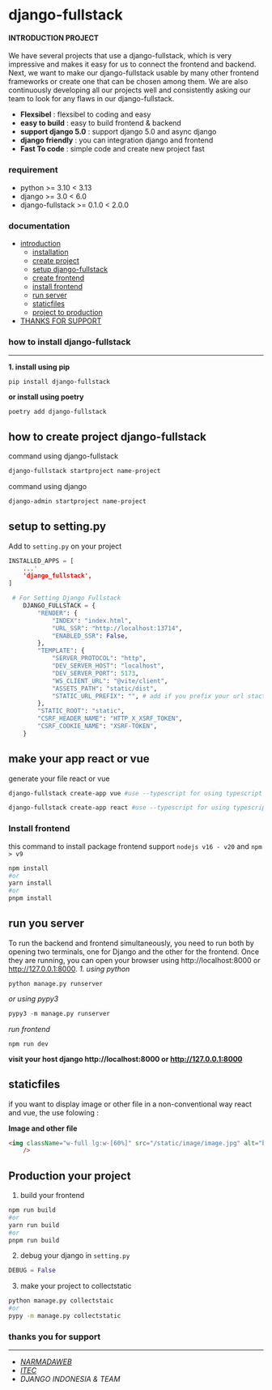 # django-fullstack

#### INTRODUCTION PROJECT
We have several projects that use a django-fullstack, which is very impressive and makes it easy for us to connect the frontend and backend. Next, we want to make our django-fullstack usable by many other frontend frameworks or create one that can be chosen among them. We are also continuously developing all our projects well and consistently asking our team to look for any flaws in our django-fullstack.


- **Flexsibel** : flexsibel to coding and easy 
- **easy to build** : easy to build frontend & backend
- **support django 5.0** : support django 5.0 and async django
- **django friendly** : you can integration django and frontend
- **Fast To code** : simple code and create new project fast

### requirement
- python >= 3.10 < 3.13
- django >= 3.0 < 6.0
- django-fullstack >= 0.1.0 < 2.0.0

### documentation
- [introduction](#introduction-project)
  - [installation](#how-to-install-django-fullstack)
  - [create project](#how-to-create-project-django-fullstack)
  - [setup django-fullstack](#setup-to-settingpy)
  - [create frontend](#make-your-app-react-or-vue)
  - [install frontend](#install-frontend)
  - [run server](#run-you-server)
  - [staticfiles](#staticfiles)
  - [project to production](#production-your-project)
- [THANKS FOR SUPPORT](#thanks-you-for-support)

### how to install django-fullstack
-------------------------------
**1. install using pip**
```
pip install django-fullstack
```
**or install using poetry**
```
poetry add django-fullstack
```

how to create project django-fullstack
-------------------------------------
command using django-fullstack
```bash
django-fullstack startproject name-project
```
command using django
```bash
django-admin startproject name-project
```

setup to setting.py
------------------

Add to ```setting.py``` on your project
```python
INSTALLED_APPS = [
    ...'
    'django_fullstack',
]
```

```python
 # For Setting Django Fullstack
    DJANGO_FULLSTACK = {
        "RENDER": {
            "INDEX": "index.html",
            "URL_SSR": "http://localhost:13714",
            "ENABLED_SSR": False,
        },
        "TEMPLATE": {
            "SERVER_PROTOCOL": "http",
            "DEV_SERVER_HOST": "localhost",
            "DEV_SERVER_PORT": 5173,
            "WS_CLIENT_URL": "@vite/client",
            "ASSETS_PATH": "static/dist",
            "STATIC_URL_PREFIX": "", # add if you prefix your url stactic
        },
        "STATIC_ROOT": "static",
        "CSRF_HEADER_NAME": "HTTP_X_XSRF_TOKEN",
        "CSRF_COOKIE_NAME": "XSRF-TOKEN",
    }
```

make your app react or vue
--------------------------
generate your file react or vue

```bash
django-fullstack create-app vue #use --typescript for using typescript
```

```bash
django-fullstack create-app react #use --typescript for using typescript
```

### Install frontend
this command to install package frontend
support ```nodejs v16 - v20``` and ```npm > v9```

```bash 
npm install 
#or 
yarn install
#or
pnpm install
```

run you server
----------

To run the backend and frontend simultaneously, you need to run both by opening two terminals, one for Django and the other for the frontend. Once they are running, you can open your browser using http://localhost:8000 or http://127.0.0.1:8000.
*1. using python*
```
python manage.py runserver
```

*or using pypy3*
```python
pypy3 -m manage.py runserver
```

*run frontend*
```
npm run dev
```
**visit your host django http://localhost:8000 or http://127.0.0.1:8000**

staticfiles
------------
if you want to display image or other file in a non-conventional way react and vue, the use folowing :

**Image and other file**
```html
<img className="w-full lg:w-[60%]" src="/static/image/image.jpg" alt="bla bla"
    />
```
Production your project
----------------------
1. build your frontend
```bash
npm run build
#or
yarn run build
#or
pnpm run build
```
2. debug your django in ```setting.py```
```python
DEBUG = False
```
3. make your project to collectstatic
```bash
python manage.py collectstaic
#or
pypy -m manage.py collectstatic
```

### thanks you for support
---------------------
- *<a href="https://narmadaweb.com">NARMADAWEB</a>*
- *<a href="https://itec.sch.id"> ITEC </a>*
- *DJANGO INDONESIA & TEAM*
